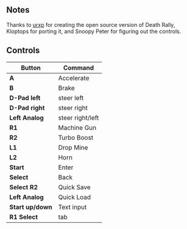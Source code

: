 ## Notes

Thanks to [urxp](https://github.com/urxp/dRally) for creating the open source version of Death Rally, Kloptops for porting it, and Snoopy Peter for figuring out the controls.

## Controls

| Button            | Command                    |
|-------------------|----------------------------|
| **A**             | Accelerate                 |
| **B**             | Brake                      |
| **D-Pad left**    | steer left                 | 
| **D-Pad right**   | steer right                |
| **Left Analog**   | steer right/left           |
| **R1**            | Machine Gun                |
| **R2**            | Turbo Boost                |
| **L1**            | Drop Mine                  |
| **L2**            | Horn                       |
| **Start**         | Enter                      |
| **Select**        | Back                       |
| **Select R2**     | Quick Save                 |
| **Left Analog**   | Quick Load                 |
| **Start up/down** | Text input                 |
| **R1 Select**     | tab                        |
